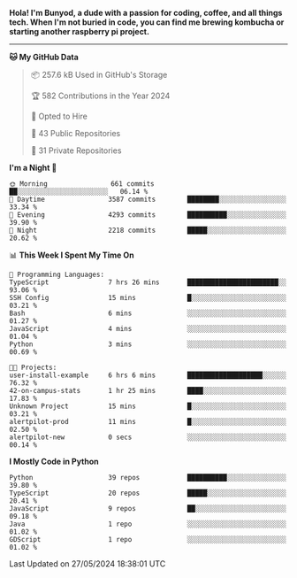 <p>
<b>Hola! I'm Bunyod, a dude with a passion for coding, coffee, and all things tech. When I'm not buried in code, you can find me brewing kombucha or starting another raspberry pi project.</b>
</p>

---

<!--START_SECTION:waka-->
**🐱 My GitHub Data** 

> 📦 257.6 kB Used in GitHub's Storage 
 > 
> 🏆 582 Contributions in the Year 2024
 > 
> 💼 Opted to Hire
 > 
> 📜 43 Public Repositories 
 > 
> 🔑 31 Private Repositories 
 > 
**I'm a Night 🦉** 

```text
🌞 Morning                661 commits         ██░░░░░░░░░░░░░░░░░░░░░░░   06.14 % 
🌆 Daytime                3587 commits        ████████░░░░░░░░░░░░░░░░░   33.34 % 
🌃 Evening                4293 commits        ██████████░░░░░░░░░░░░░░░   39.90 % 
🌙 Night                  2218 commits        █████░░░░░░░░░░░░░░░░░░░░   20.62 % 
```


📊 **This Week I Spent My Time On** 

```text
💬 Programming Languages: 
TypeScript               7 hrs 26 mins       ███████████████████████░░   93.06 % 
SSH Config               15 mins             █░░░░░░░░░░░░░░░░░░░░░░░░   03.21 % 
Bash                     6 mins              ░░░░░░░░░░░░░░░░░░░░░░░░░   01.27 % 
JavaScript               4 mins              ░░░░░░░░░░░░░░░░░░░░░░░░░   01.04 % 
Python                   3 mins              ░░░░░░░░░░░░░░░░░░░░░░░░░   00.69 % 

🐱‍💻 Projects: 
user-install-example     6 hrs 6 mins        ███████████████████░░░░░░   76.32 % 
42-on-campus-stats       1 hr 25 mins        ████░░░░░░░░░░░░░░░░░░░░░   17.83 % 
Unknown Project          15 mins             █░░░░░░░░░░░░░░░░░░░░░░░░   03.21 % 
alertpilot-prod          11 mins             █░░░░░░░░░░░░░░░░░░░░░░░░   02.50 % 
alertpilot-new           0 secs              ░░░░░░░░░░░░░░░░░░░░░░░░░   00.14 % 
```

**I Mostly Code in Python** 

```text
Python                   39 repos            ██████████░░░░░░░░░░░░░░░   39.80 % 
TypeScript               20 repos            █████░░░░░░░░░░░░░░░░░░░░   20.41 % 
JavaScript               9 repos             ██░░░░░░░░░░░░░░░░░░░░░░░   09.18 % 
Java                     1 repo              ░░░░░░░░░░░░░░░░░░░░░░░░░   01.02 % 
GDScript                 1 repo              ░░░░░░░░░░░░░░░░░░░░░░░░░   01.02 % 
```




 Last Updated on 27/05/2024 18:38:01 UTC
<!--END_SECTION:waka-->
